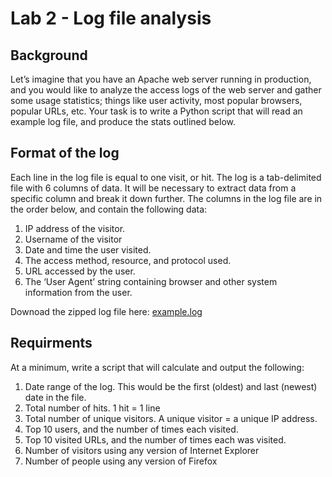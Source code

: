 # Lab 2 - Log file analysis

## Background

Let’s imagine that you have an Apache web server running in production, and you would like to analyze the access logs of the web server and gather some usage statistics; things like user activity, most popular browsers, popular URLs, etc. Your task is to write a Python script that will read an example log file, and produce the stats outlined below.

## Format of the log

Each line in the log file is equal to one visit, or hit. The log is a tab-delimited file with 6 columns of data. It will be necessary to extract data from a specific column and break it down further. The columns in the log file are in the order below, and contain the following data: 
 
1. IP address of the visitor.
2. Username of the visitor
3. Date and time the user visited.
4. The access method, resource, and protocol used.
5. URL accessed by the user.
6. The ‘User Agent’ string containing browser and other system information from the user.

Downoad the zipped log file here: [example.log](../resources/example.log.zip?raw=true)

## Requirments

At a minimum, write a script that will calculate and output the following:

1. Date range of the log. This would be the first (oldest) and last (newest) date in the file.
2. Total number of hits. 1 hit = 1 line
3. Total number of unique visitors. A unique visitor = a unique IP address.
4. Top 10 users, and the number of times each visited.
5. Top 10 visited URLs, and the number of times each was visited.
6. Number of visitors using any version of Internet Explorer
7. Number of people using any version of Firefox
